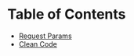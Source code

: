 # Table of Contents

* [Request Params](https://github.com/andydlindsay/video-planning/blob/master/request-params)
* [Clean Code](https://github.com/andydlindsay/video-planning/blob/master/clean-code)
